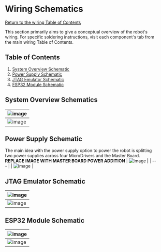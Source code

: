 # Wiring Schematics
[Return to the wiring Table of Contents](https://github.com/EmiliaPsacharopoulos/Quadruped-8dof-Robot/tree/main/Wiring#table-of-contents)

This section primarily aims to give a conceptual overview of the robot's wiring. For specific soldering instructions, visit each component's tab from the main wiring Table of Contents.

## Table of Contents
1. [System Overview Schematic](https://github.com/EmiliaPsacharopoulos/Quadruped-8dof-Robot/blob/main/Wiring/Wiring%20Schematics/README.md#system-overview-schematic)
2. [Power Supply Schematic](https://github.com/EmiliaPsacharopoulos/Quadruped-8dof-Robot/blob/main/Wiring/Wiring%20Schematics/README.md#power-supply-schematic)
3. [JTAG Emulator Schematic](https://github.com/EmiliaPsacharopoulos/Quadruped-8dof-Robot/blob/main/Wiring/Wiring%20Schematics/README.md#jtag-emulator-schematic)
4. [ESP32 Module Schematic](https://github.com/EmiliaPsacharopoulos/Quadruped-8dof-Robot/blob/main/Wiring/Wiring%20Schematics/README.md#esp32-module-schematic)

## System Overview Schematics
| ![image](https://user-images.githubusercontent.com/84528674/122089227-8d297f80-cdd4-11eb-934c-fca704c3d0c3.png) |
| --- |
| ![image](https://user-images.githubusercontent.com/84528674/122112532-f28a6a00-cdee-11eb-8bbc-85f255eaf932.png) |


## Power Supply Schematic
The main idea with the power supply option to power the robot is splitting two power supplies across four MicroDrivers and the Master Board. 
**REPLACE IMAGE WITH MASTER BOARD POWER ADDITION**
| ![image](https://user-images.githubusercontent.com/84528674/120664295-d387f180-c458-11eb-8c1a-fc36c6dd8ccf.png) |
| --- |
| ![image](https://user-images.githubusercontent.com/84528674/120674582-3a5dd880-c462-11eb-83c3-c5778c1277d2.png) |

## JTAG Emulator Schematic 
| ![image](https://user-images.githubusercontent.com/84528674/120709638-15ca2680-c48b-11eb-85ed-ee46989f4293.png) |
| --- |
| ![image](https://user-images.githubusercontent.com/84528674/120709690-2bd7e700-c48b-11eb-9ab5-60cec50478d1.png) |

## ESP32 Module Schematic
| ![image](https://user-images.githubusercontent.com/84528674/121087839-eb41db80-c7b2-11eb-88f0-d45fcf2a4cd4.png) |
| --- |
| ![image](https://user-images.githubusercontent.com/84528674/121087937-0b719a80-c7b3-11eb-83a0-433f2a313737.png) |
